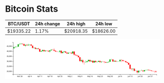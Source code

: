 # Bitcoin Stats

BTC/USDT|24h change|24h high|24h low|
|---|---|---|---|
|$19335.22|1.17%|$20918.35|$18626.00|

<img src="./chart.svg">

